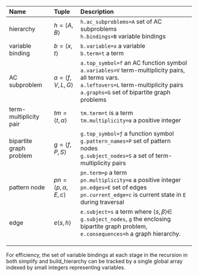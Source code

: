 | Name                    | Tuple                               | Description                                                                                                                                                                                         |
| :------------------------ | :------------------------------------ |:----------------------------------------------------------------------------------------------------------------------------------------------------------------------------------------------------|
| hierarchy               | $h=\langle A, B \rangle$            | `h.ac_subproblems=A` set of AC subproblems<br>`h.bindings=B` variable bindings                                                                                                                      |
| variable binding        | $b=\langle x, t \rangle$            | `b.variable=x` a variable<br>`b.term=t` a term                                                                                                                                                      |
| AC subproblem           | $a=\langle f, V, L, G\rangle$       | `a.top_symbol=f` an AC function symbol<br />`a.variables=V` term-multiplicity pairs, all terms vars.<br />`a.leftovers=L` term-multiplicity pairs<br />`a.graphs=G` set of bipartite graph problems |
| term-multiplicity pair  | $tm=\langle t, \alpha \rangle$      | `tm.term=t` is a term<br />`tm.multiplicity=α` a positive integer                                                                                                                                   |
| bipartite graph problem | $g=\langle f, P, S \rangle$         | `g.top_symbol=ƒ` a function symbol<br />`g.pattern_names=P` set of pattern nodes<br />`g.subject_nodes=S` a set of term-multiplicity pairs                                                          |
| pattern node            | $pn=\langle p, \alpha, E, c\rangle$ | `pn.term=p` a term<br />`pn.multiplicity=α` a positive integer<br />`pn.edges=E` set of edges<br />`pn.current_edge=c` is current state in `E` during traversal                                     |
| edge                    | $e\langle s,h\rangle$               | `e.subject=s` a term where $\langle s, \beta \rangle\in$ `g.subject_nodes`, `g` the enclosing bipartite graph problem, `e.consequences=h` a graph hierarchy.                                        |
|                         |                                     |                                                                                                                                                                                                     |
|                         |                                     |                                                                                                                                                                                                     |
|                         |                                     |                                                                                                                                                                                                     |

For efficiency, the set of variable bindings at each stage in the recursion in both simplify and build_hierarchy can be tracked by a single global array indexed by small integers representing variables.
